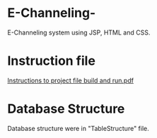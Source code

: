 # E-Channeling-
E-Channeling system using JSP, HTML and CSS.

# Instruction file
[Instructions to project file build and run.pdf](https://github.com/shihanmilinda7/E-Channeling/files/6933780/Instructions.to.project.file.build.and.run.pdf)

# Database Structure
Database structure were in "TableStructure" file. 

